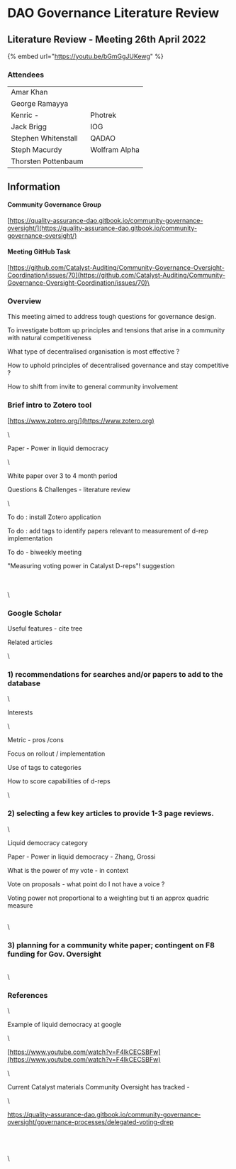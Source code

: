 # DAO Governance Literature Review

## Literature Review - Meeting 26th April 2022

{% embed url="https://youtu.be/bGmGgJUKewg" %}

### Attendees

|                     |               |
| ------------------- | ------------- |
| Amar Khan           |               |
| George Ramayya      |               |
| Kenric -            | Photrek       |
| Jack Brigg          | IOG           |
| Stephen Whitenstall | QADAO         |
| Steph Macurdy       | Wolfram Alpha |
| Thorsten Pottenbaum |               |

## Information

#### Community Governance Group

[https://quality-assurance-dao.gitbook.io/community-governance-oversight/](https://quality-assurance-dao.gitbook.io/community-governance-oversight/)

#### Meeting GitHub Task

[https://github.com/Catalyst-Auditing/Community-Governance-Oversight-Coordination/issues/70](https://github.com/Catalyst-Auditing/Community-Governance-Oversight-Coordination/issues/70)\


### Overview

This meeting aimed to address tough questions for governance design.&#x20;

To investigate bottom up principles and tensions that arise in a community with natural competitiveness

What type of decentralised organisation is most effective ?

How to uphold principles of decentralised governance and stay competitive ?

How to shift from invite to general community involvement

### Brief intro to Zotero tool

[https://www.zotero.org/](https://www.zotero.org)

\


Paper - Power in liquid democracy

\


White paper over 3 to 4 month period

Questions & Challenges - literature review

\


To do : install Zotero application

To do : add tags to identify papers relevant to measurement of d-rep implementation&#x20;

To do - biweekly meeting

"Measuring voting power in Catalyst D-reps"! suggestion

\
\
\


### Google Scholar

Useful features - cite tree

Related articles

\


&#x20;

### 1) recommendations for searches and/or papers to add to the database

\


Interests&#x20;

\


Metric - pros /cons

Focus on rollout / implementation

Use of tags to categories

How to score capabilities of d-reps

\


### 2) selecting a few key articles to provide 1-3 page reviews.

\


Liquid democracy category

Paper - Power in liquid democracy - Zhang, Grossi

What is the power of my vote - in context

Vote on proposals - what point do I not have a voice ?

Voting power not proportional to a weighting but ti an approx quadric measure

\
\


### 3) planning for a community white paper; contingent on F8 funding for Gov. Oversight

\
\


### References

\


Example of liquid democracy at google

\


[https://www.youtube.com/watch?v=F4lkCECSBFw](https://www.youtube.com/watch?v=F4lkCECSBFw)

\


Current Catalyst materials Community Oversight has tracked -&#x20;

\


https://quality-assurance-dao.gitbook.io/community-governance-oversight/governance-processes/delegated-voting-drep

\
\
\
\
